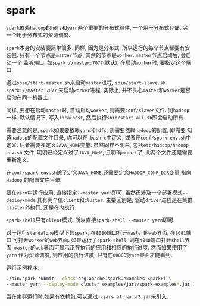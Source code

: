 # spark

`spark`依赖`hadoop`的`hdfs`和`yarn`两个重要的分布式组件, 一个用于分布式存储, 另
一个用于分布式的资源调度.

`spark`本身的安装要简单很多. 同样, 因为是分布式, 所以运行的每个节点都要有安装包.
只有一个节点是`master`节点, 其余的节点是`worker`. `master`节点启动后, 会启动一个
监听端口, 如`spark://master:7077`(默认), 在启动`worker`时, 要指定这个端口.

通过`sbin/start-master.sh`来启动`master`进程, `sbin/start-slave.sh spark://master:7077`
来启动`worker`进程. 实际上, 并不关心`master`和`worker`是否启动在同一机器上.

同样, 要想在启动`master`时, 自动启动`worker`, 则需要`conf/slaves`文件. 同`hadoop`
一样. 默认情况下, 写入`localhost`, 然后执行`sbin/start-all.sh`即会启动所有.

需要注意的是, `spark`如果要依赖`yarn`和`hdfs`, 则需要依赖`hadoop`的配置, 即需要
知道`hadoop`的配置文件目录, 你可以在`.bashrc`中定义, 或者在`conf/spark-env.sh`中
定义. 后者需要多定义`JAVA_HOME`变量. 虽然同样不明白, 包括`etc/hadoop/hadoop-env.sh`
文件, 明明已经定义过了`JAVA_HOME`, 且明确`export`了, 此两个文件还是需要重新定义.

在`conf/spark-env.sh`除了定义`JAVA_HOME`,还需要定义`HADOOP_CONF_DIR`变量,指向`Hadoop`
的配置文件目录.

要在`yarn`中运行应用, 直接指定`--master yarn`即可. 虽然还涉及一个部署模式`--deploy-mode`
其有两个值`client`和`cluster`. 主要区别是, 驱动`driver`进程是在集群`cluster`外执行,
还是在内执行.

`spark-shell`只有`client`模式, 所以直接`spark-shell --master yarn`即可.

对于运行`standalone`模型下的`spark`, 在`8080`端口打开`master`的`web`界面, 在`8081`端口
可打开`worker`的`web`界面. 如果运行了`spark-shell`, 则在`4040`端口打开`shell`界面.
`master`的`web`界面可显示正在执行的应用和相应的执行进度.  然而如果使用了`yarn`
作为资源调度, 则应用的执行进度, 只有在`8088`的`yarn`界面才能看到.

运行示例程序:
```sh
./bin/spark-submit --class org.apache.spark.examples.SparkPi \
--master yarn --deploy-mode cluster examples/jars/spark-examples*.jar 10
```

当在集群运行时,如果有依赖包,可以通过`--jars a1.jar a2.jar`来引入.
